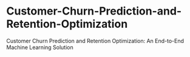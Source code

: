 # Customer-Churn-Prediction-and-Retention-Optimization
Customer Churn Prediction and Retention Optimization: An End-to-End Machine Learning Solution
